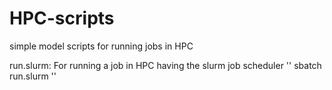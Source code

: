 # HPC-scripts
simple model scripts for running jobs in HPC

run.slurm: For running a job in HPC having the slurm job scheduler
''
sbatch run.slurm
''
